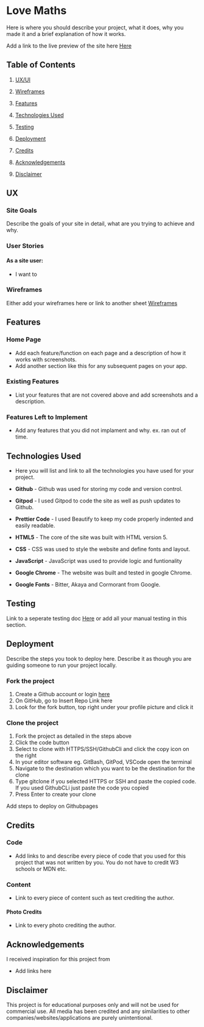 # Love Maths

Here is where you should describe your project, what it does, why you made it and a brief explanation of how it works. 
  
Add a link to the live preview of the site here [Here](https://code-institute-org.github.io/love-maths/) 

## Table of Contents

1. [UX/UI](#ux)

2. [Wireframes](#wireframes)

3. [Features](#features)

4. [Technologies Used](#technologies)

5. [Testing](#testing)

6. [Deployment](#deploy)

7. [Credits](#credits)

8. [Acknowledgements](#acknowledgements)

9. [Disclaimer](#disclaimer)

<a name="ux"></a> 
## UX

### Site Goals

Describe the goals of your site in detail, what are you trying to achieve and why.  
 
### User Stories
#### As a site user: 
- I want to 


<a name="wireframes"></a>
### Wireframes

Either add your wireframes here or link to another sheet [Wireframes](wireframes.md)

<a name="features"></a>
## Features

### Home Page
- Add each feature/function on each page and a description of how it works with screenshots.  
- Add another section like this for any subsequent pages on your app.  




### Existing Features
- List your features that are not covered above and add screenshots and a description.



### Features Left to Implement
- Add any features that you did not implament and why. ex. ran out of time. 

<a name="technologies"></a>
## Technologies Used

- Here you will list and link to all the technologies you have used for your project. 

- **Github** - Github was used for storing my code and version control.    
- **Gitpod** - I used Gitpod to code the site as well as push updates to Github.    
- **Prettier Code** - I used Beautify to keep my code properly indented and easily readable.    
- **HTML5** - The core of the site was built with HTML version 5.  
- **CSS** - CSS was used to style the website and define fonts and layout.  
- **JavaScript** - JavaScript was used to provide logic and funtionality
- **Google Chrome** - The website was built and tested in google Chrome.  
- **Google Fonts** - Bitter, Akaya and Cormorant from Google.  

<a name="testing"></a>
## Testing

Link to a seperate testing doc [Here](testing.md) or add all your manual testing in this section.

<a name="deploy"></a>
## Deployment
Describe the steps you took to deploy here. Describe it as though you are guiding someone to run your project locally.   

### Fork the project
1. Create a Github account or login [here](www.github.com)
2. On GitHub, go to Insert Repo Link here
3. Look for the fork button, top right under your profile picture and click it

### Clone the project
1. Fork the project as detailed in the steps above
2. Click the code button    
3. Select to clone with HTTPS/SSH/GithubCli and click the copy icon on the right  
4. In your editor software eg. GitBash, GitPod, VSCode open the terminal    
5. Navigate to the destination which you want to be the destination for the clone
6. Type gitclone if you selected HTTPS or SSH and paste the copied code. If you used GithubCLi just paste the code you copied
7. Press Enter to create your clone

Add steps to deploy on Githubpages

<a name="credits"></a>
## Credits

### Code
- Add links to and describe every piece of code that you used for this project that was not written by you. You do not have to credit W3 schools or MDN etc. 
### Content
- Link to every piece of content such as text crediting the author. 


#### Photo Credits
- Link to every photo crediting the author. 



<a name="acknowledgements"></a>
## Acknowledgements

I received inspiration for this project from 
- Add links here


<a name="disclaimer"></a>
## Disclaimer
This project is for educational purposes only and will not be used for commercial use. All media has been credited and any similarities to other companies/websites/applications are purely unintentional.  